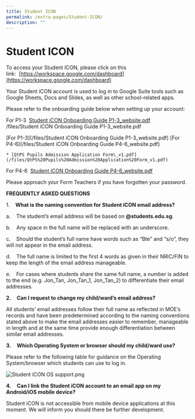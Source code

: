 ```yaml
---
title: Student ICON
permalink: /extra-pages/Student-ICON/
description: ""
---
```

Student ICON
============

To access your Student ICON, please click on this link:&nbsp;&nbsp;[https://workspace.google.com/dashboard](https://workspace.google.com/dashboard)  
  
Your Student iCON account is used to log in to Google Suite tools such as Google Sheets, Docs and Slides, as well as other school-related apps.  
  
Please refer to the onboarding guide below when setting up your account:  
  
For P1-3&nbsp;&nbsp;[Student iCON Onboarding Guide P1-3\_website.pdf](https://queenstownpri.moe.edu.sg/qql/slot/u317/For%20Students/Student%20iCON%20Onboarding%20Guide%20P1-3_website.pdf)  
/files/Student iCON Onboarding Guide P1-3_website.pdf

[For P1-3](/files/Student iCON Onboarding Guide P1-3_website.pdf)
[For P4-6](/files/Student iCON Onboarding Guide P4-6_website.pdf)

	* [QtPS Pupils Admission Application Form\_v1.pdf](/files/QtPS%20Pupils%20Admission%20Application%20Form_v1.pdf)
	
For P4-6&nbsp;&nbsp;[Student iCON Onboarding Guide P4-6\_website.pdf](https://queenstownpri.moe.edu.sg/qql/slot/u317/For%20Students/Student%20iCON%20Onboarding%20Guide%20P4-6_website.pdf)  
  
Please approach your Form Teachers if you have forgotten your password.  
  
**FREQUENTLY ASKED QUESTIONS**&nbsp;&nbsp;&nbsp;

1.&nbsp;&nbsp;&nbsp;&nbsp;**What is the naming convention for Student iCON email address?**

a.&nbsp;&nbsp;&nbsp;&nbsp;The student’s email address will be based on&nbsp;**@students.edu.sg**.

b.&nbsp;&nbsp;&nbsp;&nbsp;Any space in the full name will be replaced with an underscore.

c.&nbsp;&nbsp;&nbsp;&nbsp;Should the student’s full name have words such as “Bte” and “s/o”, they will not appear in the email address.

d.&nbsp;&nbsp;&nbsp;&nbsp;The full name is limited to the first 4 words as given in their NRIC/FIN to keep the length of the email address manageable.

e.&nbsp;&nbsp;&nbsp;&nbsp;For cases where students share the same full name, a number is added to the end (e.g. Jon\_Tan, Jon\_Tan\_1, Jon\_Tan\_2) to differentiate their email addresses.

**2.**&nbsp;&nbsp;&nbsp;&nbsp;**Can I request to change my child/ward’s email address?**

All students’ email addresses follow their full name as reflected in MOE’s records and have been predetermined according to the naming conventions stated above to make the email addresses easier to remember, manageable in length and at the same time provide enough differentiation between similar email addresses.

**3.**&nbsp;&nbsp;&nbsp;&nbsp;**Which Operating System or browser should my child/ward use?**

Please refer to the following table for guidance on the Operating System/browser which students can use to log in.

![Student iCON OS support.png](https://queenstownpri.moe.edu.sg/qql/slot/u317/For%20Students/Student%20iCON%20OS%20support.png)  

**4.**&nbsp;&nbsp;&nbsp;&nbsp;**Can I link the Student iCON account to an email app on my Android/iOS mobile device?**

Student iCON is not accessible from mobile device applications at this moment. We will inform you should there be further development.